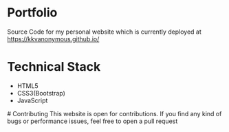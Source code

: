 # Portfolio
Source Code for my personal website which is currently deployed at https://kkvanonymous.github.io/
# Technical Stack
<ul>
<li>HTML5
<li>CSS3(Bootstrap)
<li>JavaScript
</ul>
# Contributing
This website is open for contributions. If you find any kind of bugs or performance issues, feel free to open a pull request


